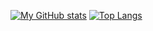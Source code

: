 [![My GitHub stats](https://github-readme-stats.vercel.app/api?username=strombooli)]()
[![Top Langs](https://github-readme-stats.vercel.app/api/top-langs/?username=strombooli&hide=html,tex)]()
